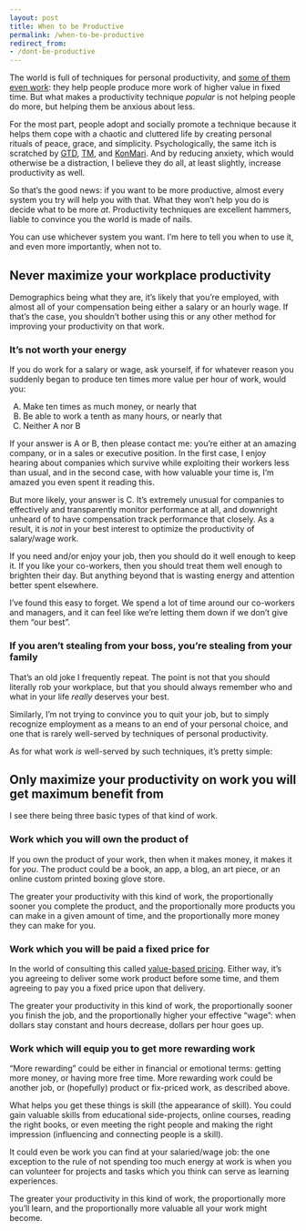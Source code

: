 ```yaml
---
layout: post
title: When to be Productive
permalink: /when-to-be-productive
redirect_from:
- /dont-be-productive
---
```


The world is full of techniques for personal productivity, and [some of them even work](/tick-tock): they help people produce more work of higher value in fixed time. But what makes a productivity technique _popular_ is not helping people do more, but helping them be anxious about less.

For the most part, people adopt and socially promote a technique because it helps them cope with a chaotic and cluttered life by creating personal rituals of peace, grace, and simplicity.  Psychologically, the same itch is scratched by [GTD](http://gettingthingsdone.com/), [TM](https://www.tm.org/), and [KonMari](http://tidyingup.com/).  And by reducing anxiety, which would otherwise be a distraction, I believe they do all, at least slightly, increase productivity as well.

So that’s the good news: if you want to be more productive, almost every system you try will help you with that.  What they won’t help you do is decide what to be more _at_. Productivity techniques are excellent hammers, liable to convince you the world is made of nails.

You can use whichever system you want.  I’m here to tell you when to use it, and even more importantly, when not to.

## Never maximize your workplace productivity

Demographics being what they are, it’s likely that you’re employed, with almost all of your compensation being either a salary or an hourly wage.  If that’s the case, you shouldn’t bother using this or any other method for improving your productivity on that work.

### It’s not worth your energy

If you do work for a salary or wage, ask yourself, if for whatever reason you suddenly began to produce ten times more value per hour of work, would you:

<ol type="A">
<li>Make ten times as much money, or nearly that</li>
<li>Be able to work a tenth as many hours, or nearly that</li>
<li>Neither A nor B</li>
</ol>

If your answer is A or B, then please contact me: you’re either at an amazing company, or in a sales or executive position.  In the first case, I enjoy hearing about companies which survive while exploiting their workers less than usual, and in the second case, with how valuable your time is, I’m amazed you even spent it reading this.

But more likely, your answer is C.  It’s extremely unusual for companies to effectively and transparently monitor performance at all, and downright unheard of to have compensation track performance that closely.  As a result, it is _not_ in your best interest to optimize the productivity of salary/wage work. 

If you need and/or enjoy your job, then you should do it well enough to keep it.  If you like your co-workers, then you should treat them well enough to brighten their day.  But anything beyond that is wasting energy and attention better spent elsewhere.

I’ve found this easy to forget.  We spend a lot of time around our co-workers and managers, and it can feel like we’re letting them down if we don’t give them “our best”.

### If you aren’t stealing from your boss, you’re stealing from your family

That’s an old joke I frequently repeat.  The point is not that you should literally rob your workplace, but that you should always remember who and what in your life _really_ deserves your best.

Similarly, I’m not trying to convince you to quit your job, but to simply recognize employment as a means to an end of your personal choice, and one that is rarely well-served by techniques of personal productivity.

As for what work _is_ well-served by such techniques, it’s pretty simple: 

## Only maximize your productivity on work you will get maximum benefit from

I see there being three basic types of that kind of work.

### Work which you will own the product of

If you own the product of your work, then when it makes money, it makes it for
_you_.  The product could be a book, an app, a blog, an art piece, or an online
custom printed boxing glove store.

The greater your productivity with this kind of work, the proportionally sooner you complete the product, and the proportionally more products you can make in a given amount of time, and the proportionally more money they can make for you.

### Work which you will be paid a fixed price for 

In the world of consulting this called [value-based pricing](https://en.wikipedia.org/wiki/Value-based_pricing).  Either way, it’s you agreeing to deliver some work product before some time, and them agreeing to pay you a fixed price upon that delivery.

The greater your productivity in this kind of work, the proportionally sooner you finish the job, and the proportionally higher your effective “wage”: when dollars stay constant and hours decrease, dollars per hour goes up.  

### Work which will equip you to get more rewarding work

“More rewarding” could be either in financial or emotional terms: getting more money, or having more free time.  More rewarding work could be another job, or (hopefully) product or fix-priced work, as described above.

What helps you get these things is skill (the appearance of skill).  You could gain valuable skills from educational side-projects, online courses, reading the right books, or even meeting the right people and making the right impression (influencing and connecting people is a skill).

It could even be work you can find at your salaried/wage job:  the one exception to the rule of not spending too much energy at work is when you can volunteer for projects and tasks which you think can serve as learning experiences.

The greater your productivity in this kind of work, the proportionally more you’ll learn, and the proportionally more valuable all your work might become.
